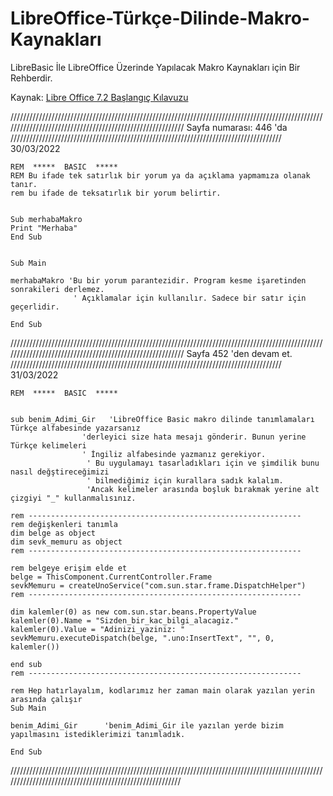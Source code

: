 # LibreOffice-Türkçe-Dilinde-Makro-Kaynakları
LibreBasic İle LibreOffice Üzerinde Yapılacak Makro Kaynakları için Bir Rehberdir.

Kaynak: [Libre Office 7.2 Başlangıç Kılavuzu](https://documentation.libreoffice.org/assets/Uploads/Documentation/tr/GS7.2/LibreOffice-Balangc-Klavuzu.pdf)

//////////////////////////////////////////////////////////////////////////////////////////////////////////////////////////////////////////////////////////
Sayfa numarası: 446 'da            //////////////////////////////////////////////////////////////////////////////////////        30/03/2022

```
REM  *****  BASIC  *****
REM Bu ifade tek satırlık bir yorum ya da açıklama yapmamıza olanak tanır.
rem bu ifade de teksatırlık bir yorum belirtir.


Sub merhabaMakro
Print "Merhaba"
End Sub


Sub Main

merhabaMakro 'Bu bir yorum parantezidir. Program kesme işaretinden sonrakileri derlemez.
              ' Açıklamalar için kullanılır. Sadece bir satır için geçerlidir.

End Sub
```
//////////////////////////////////////////////////////////////////////////////////////////////////////////////////////////////////////////////////////////
Sayfa 452 'den devam et.            //////////////////////////////////////////////////////////////////////////////////////        31/03/2022

```
REM  *****  BASIC  *****


sub benim_Adimi_Gir   'LibreOffice Basic makro dilinde tanımlamaları Türkçe alfabesinde yazarsanız
                'derleyici size hata mesajı gönderir. Bunun yerine Türkçe kelimeleri
                ' İngiliz alfabesinde yazmanız gerekiyor.
                 ' Bu uygulamayı tasarladıkları için ve şimdilik bunu nasıl değştireceğimizi
                 ' bilmediğimiz için kurallara sadık kalalım.
                 'Ancak kelimeler arasında boşluk bırakmak yerine alt çizgiyi "_" kullanmalısınız.

rem -------------------------------------------------------------
rem değişkenleri tanımla
dim belge as object
dim sevk_memuru as object
rem -------------------------------------------------------------

rem belgeye erişim elde et
belge = ThisComponent.CurrentController.Frame
sevkMemuru = createUnoService("com.sun.star.frame.DispatchHelper")
rem -------------------------------------------------------------

dim kalemler(0) as new com.sun.star.beans.PropertyValue
kalemler(0).Name = "Sizden_bir_kac_bilgi_alacagiz."
kalemler(0).Value = "Adinizi_yaziniz: "
sevkMemuru.executeDispatch(belge, ".uno:InsertText", "", 0, kalemler())

end sub
rem -------------------------------------------------------------

rem Hep hatırlayalım, kodlarımız her zaman main olarak yazılan yerin arasında çalışır
Sub Main

benim_Adimi_Gir      'benim_Adimi_Gir ile yazılan yerde bizim yapılmasını istediklerimizi tanımladık.

End Sub
```
/////////////////////////////////////////////////////////////////////////////////////////////////////////////////////////////////////////////////////////
